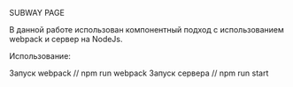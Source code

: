 SUBWAY PAGE

В данной работе использован компонентный подход с использованием webpack и сервер на NodeJs.

Использование:

Запуск webpack // npm run webpack
Запуск сервера // npm run start
